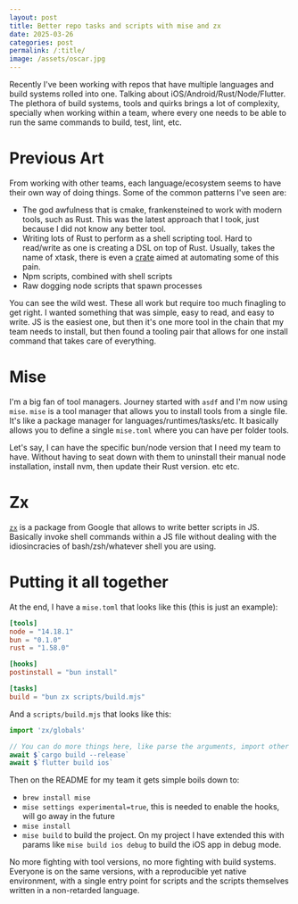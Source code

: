 ```yaml
---
layout: post
title: Better repo tasks and scripts with mise and zx
date: 2025-03-26
categories: post
permalink: /:title/
image: /assets/oscar.jpg
---
```


Recently I've been working with repos that have multiple languages and build systems rolled into one. Talking about iOS/Android/Rust/Node/Flutter. The plethora of build systems, tools and quirks brings a lot of complexity, specially when working within a team, where every one needs to be able to run the same commands to build, test, lint, etc.

# Previous Art

From working with other teams, each language/ecosystem seems to have their own way of doing things. Some of the common patterns I've seen are:

- The god awfulness that is cmake, frankensteined to work with modern tools, such as Rust. This was the latest approach that I took, just because I did not know any better tool.
- Writing lots of Rust to perform as a shell scripting tool. Hard to read/write as one is creating a DSL on top of Rust. Usually, takes the name of xtask, there is even a [crate](https://docs.rs/xtasks/latest/xtasks/) aimed at automating some of this pain.
- Npm scripts, combined with shell scripts
- Raw dogging node scripts that spawn processes

You can see the wild west. These all work but require too much finagling to get right. I wanted something that was simple, easy to read, and easy to write. JS is the easiest one, but then it's one more tool in the chain that my team needs to install, but then found a tooling pair that allows for one install command that takes care of everything.

# Mise

I'm a big fan of tool managers. Journey started with `asdf` and I'm now using `mise`. `mise` is a tool manager that allows you to install tools from a single file. It's like a package manager for languages/runtimes/tasks/etc. It basically allows you to define a single `mise.toml` where you can have per folder tools.

Let's say, I can have the specific bun/node version that I need my team to have. Without having to seat down with them to uninstall their manual node installation, install nvm, then update their Rust version. etc etc.

# Zx

[`zx`](https://github.com/google/zx) is a package from Google that allows to write better scripts in JS. Basically invoke shell commands within a JS file without dealing with the idiosincracies of bash/zsh/whatever shell you are using.

# Putting it all together

At the end, I have a `mise.toml` that looks like this (this is just an example):

```toml
[tools]
node = "14.18.1"
bun = "0.1.0"
rust = "1.58.0"

[hooks]
postinstall = "bun install"

[tasks]
build = "bun zx scripts/build.mjs"
```

And a `scripts/build.mjs` that looks like this:

```js
import 'zx/globals'

// You can do more things here, like parse the arguments, import other files, etc
await $`cargo build --release`
await $`flutter build ios`
```

Then on the README for my team it gets simple boils down to:

- `brew install mise`
- `mise settings experimental=true`, this is needed to enable the hooks, will go away in the future
- `mise install`
- `mise build` to build the project. On my project I have extended this with params like `mise build ios debug` to build the iOS app in debug mode.

No more fighting with tool versions, no more fighting with build systems. Everyone is on the same versions, with a reproducible yet native environment, with a single entry point for scripts and the scripts themselves written in a non-retarded language.
